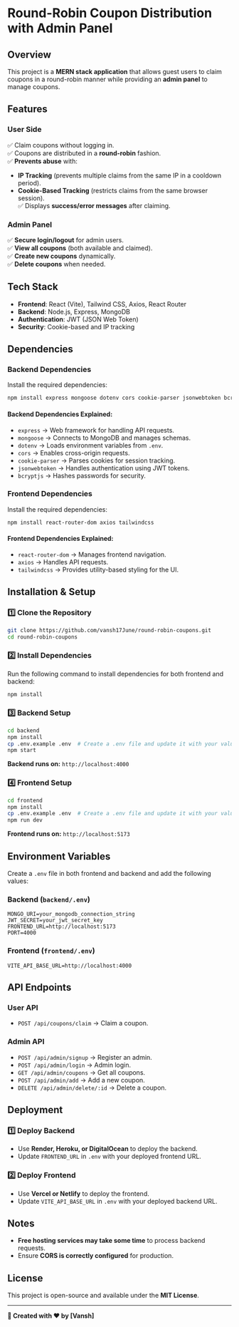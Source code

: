 # Round-Robin Coupon Distribution with Admin Panel

## Overview
This project is a **MERN stack application** that allows guest users to claim coupons in a round-robin manner while providing an **admin panel** to manage coupons.

## Features
### **User Side**
✅ Claim coupons without logging in.  
✅ Coupons are distributed in a **round-robin** fashion.  
✅ **Prevents abuse** with:
   - **IP Tracking** (prevents multiple claims from the same IP in a cooldown period).
   - **Cookie-Based Tracking** (restricts claims from the same browser session).  
✅ Displays **success/error messages** after claiming.

### **Admin Panel**
✅ **Secure login/logout** for admin users.  
✅ **View all coupons** (both available and claimed).  
✅ **Create new coupons** dynamically.  
✅ **Delete coupons** when needed.  


## Tech Stack
- **Frontend**: React (Vite), Tailwind CSS, Axios, React Router
- **Backend**: Node.js, Express, MongoDB
- **Authentication**: JWT (JSON Web Token)
- **Security**: Cookie-based and IP tracking

## Dependencies
### **Backend Dependencies**
Install the required dependencies:
```sh
npm install express mongoose dotenv cors cookie-parser jsonwebtoken bcryptjs
```
#### **Backend Dependencies Explained:**
- `express` → Web framework for handling API requests.
- `mongoose` → Connects to MongoDB and manages schemas.
- `dotenv` → Loads environment variables from `.env`.
- `cors` → Enables cross-origin requests.
- `cookie-parser` → Parses cookies for session tracking.
- `jsonwebtoken` → Handles authentication using JWT tokens.
- `bcryptjs` → Hashes passwords for security.

### **Frontend Dependencies**
Install the required dependencies:
```sh
npm install react-router-dom axios tailwindcss
```
#### **Frontend Dependencies Explained:**
- `react-router-dom` → Manages frontend navigation.
- `axios` → Handles API requests.
- `tailwindcss` → Provides utility-based styling for the UI.

## Installation & Setup
### 1️⃣ Clone the Repository
```sh
git clone https://github.com/vansh17June/round-robin-coupons.git
cd round-robin-coupons
```

### 2️⃣ Install Dependencies
Run the following command to install dependencies for both frontend and backend:
```sh
npm install
```

### 3️⃣ Backend Setup
```sh
cd backend
npm install
cp .env.example .env  # Create a .env file and update it with your values
npm start
```
**Backend runs on:** `http://localhost:4000`

### 4️⃣ Frontend Setup
```sh
cd frontend
npm install
cp .env.example .env  # Create a .env file and update it with your values
npm run dev
```
**Frontend runs on:** `http://localhost:5173`

## Environment Variables
Create a `.env` file in both frontend and backend and add the following values:

### **Backend (`backend/.env`)**
```
MONGO_URI=your_mongodb_connection_string
JWT_SECRET=your_jwt_secret_key
FRONTEND_URL=http://localhost:5173
PORT=4000
```

### **Frontend (`frontend/.env`)**
```
VITE_API_BASE_URL=http://localhost:4000
```

## API Endpoints
### **User API**
- `POST /api/coupons/claim` → Claim a coupon.

### **Admin API**
- `POST /api/admin/signup` → Register an admin.
- `POST /api/admin/login` → Admin login.
- `GET /api/admin/coupons` → Get all coupons.
- `POST /api/admin/add` → Add a new coupon.
- `DELETE /api/admin/delete/:id` → Delete a coupon.

## Deployment
### 1️⃣ Deploy Backend
- Use **Render, Heroku, or DigitalOcean** to deploy the backend.
- Update `FRONTEND_URL` in `.env` with your deployed frontend URL.

### 2️⃣ Deploy Frontend
- Use **Vercel or Netlify** to deploy the frontend.
- Update `VITE_API_BASE_URL` in `.env` with your deployed backend URL.

## Notes
- **Free hosting services may take some time** to process backend requests.
- Ensure **CORS is correctly configured** for production.

## License
This project is open-source and available under the **MIT License**.

---

**🔗 Created with ❤️ by [Vansh]**
